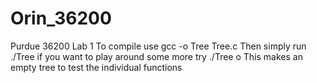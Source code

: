 # Orin_36200
Purdue 36200 Lab 1
To compile use gcc -o Tree Tree.c
Then simply run ./Tree
if you want to play around some more try ./Tree o
This makes an empty tree to test the individual functions
